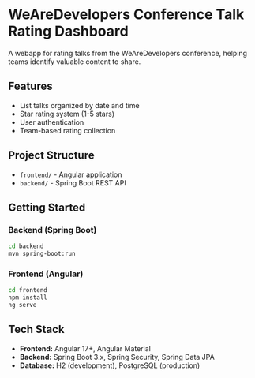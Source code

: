 # WeAreDevelopers Conference Talk Rating Dashboard

A webapp for rating talks from the WeAreDevelopers conference, helping teams identify valuable content to share.

## Features

- List talks organized by date and time
- Star rating system (1-5 stars)
- User authentication
- Team-based rating collection

## Project Structure

- `frontend/` - Angular application
- `backend/` - Spring Boot REST API

## Getting Started

### Backend (Spring Boot)
```bash
cd backend
mvn spring-boot:run
```

### Frontend (Angular)
```bash
cd frontend
npm install
ng serve
```

## Tech Stack

- **Frontend:** Angular 17+, Angular Material
- **Backend:** Spring Boot 3.x, Spring Security, Spring Data JPA
- **Database:** H2 (development), PostgreSQL (production)
